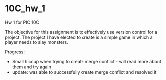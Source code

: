 # 10C_hw_1
Hw 1 for PIC 10C

The objective for this assignment is to effectively use version control for a project. The project I have elected to create is a simple game in which a player needs to slay monsters.


Progress:
  - Small hiccup when trying to create merge conflict - will read more about them and try again
  - update: was able to successfully create merge conflict and resolved it
